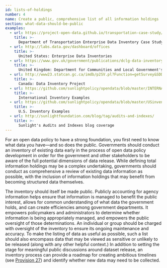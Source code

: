 ```yaml
---
id: lists-of-holdings
number: 4
name: Create a public, comprehensive list of all information holdings
section: what-data-should-be-public
examples: 
  - url: https://project-open-data.github.io/transportation-case-study/
    title: >-
      Department of Transportation Enterprise Data Inventory Case Study
  - url: http://labs.data.gov/dashboard/offices
    title: >-
      United States: Enterprise Data Inventories
  - url: https://www.gov.uk/government/publications/dclg-data-inventory
    title: >-
      United Kingdom: Department for Communities and Local Government's Data Inventory
  - url: http://www23.statcan.gc.ca/imdb/p2SV.pl?Function=getSurvey&SDDS=5190&Item_Id=122357&lang=en#a2
    title: >-
      Canada: Data Inventory Project
  - url: https://github.com/sunlightpolicy/opendata/blob/master/INTERNATIONALinventoryexamples.csv
    title: >-
      International Inventory Examples
  - url: https://github.com/sunlightpolicy/opendata/blob/master/USinventoryexamples.csv
    title: >-
      U.S. Inventory Examples
  - url: http://sunlightfoundation.com/blog/tag/audits-and-indexes/
    title: >-
      Sunlight's Audits and Indexes blog coverage
---
```


<p>For an open data policy to have a strong foundation, you first need to know what data you have—and so does the public. Governments should conduct an inventory of existing data early in the process of open data policy development in order for the government and other stakeholders to be aware of the full potential dimensions of data release. While defining total information holdings may be a complex undertaking, governments should conduct as comprehensive a review of existing data information as possible, with the inclusion of information holdings that may benefit from becoming structured data themselves.</p>
<p>The inventory should itself be made public. Publicly accounting for agency information helps ensure that information is managed to benefit the public interest, allows for common understanding of what data the government holds, and can create efficiencies among government departments. It empowers policymakers and administrators to determine whether information is being appropriately managed, and empowers the public oversight of those determinations. An individual or group should be charged with oversight of the inventory to ensure its ongoing maintenance and accuracy. To make the listing of data as useful as possible, such a list should also encompass data that may be viewed as sensitive or unlikely to be released (along with any other helpful context.) In addition to setting the stage for meaningful public discussions around dataset release, an inventory process can provide a roadmap for creating ambitious timelines (see <a href="http://sunlightfoundation.com/opendataguidelines/#timelines">Provision 27</a>) and identify whether new data may need to be collected.</p>